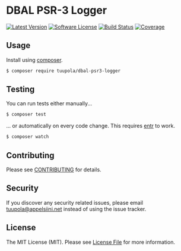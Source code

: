 #  DBAL PSR-3 Logger

[![Latest Version](https://img.shields.io/packagist/v/tuupola/dbal-psr3-logger.svg?style=flat-square)](https://packagist.org/packages/tuupola/dbal-psr3-logger)
[![Software License](https://img.shields.io/badge/license-MIT-brightgreen.svg?style=flat-square)](LICENSE.md)
[![Build Status](https://img.shields.io/travis/tuupola/dbal-psr3-logger/master.svg?style=flat-square)](https://travis-ci.org/tuupola/dbal-psr3-logger)
[![Coverage](https://img.shields.io/codecov/c/github/tuupola/dbal-psr3-logger.svg?style=flat-square)](https://codecov.io/github/tuupola/dbal-psr3-logger)

## Usage

Install using [composer](https://getcomposer.org/).

``` bash
$ composer require tuupola/dbal-psr3-logger
```

## Testing

You can run tests either manually...

``` bash
$ composer test
```

... or automatically on every code change. This requires [entr](http://entrproject.org/) to work.

``` bash
$ composer watch
```

## Contributing

Please see [CONTRIBUTING](CONTRIBUTING.md) for details.

## Security

If you discover any security related issues, please email tuupola@appelsiini.net instead of using the issue tracker.

## License

The MIT License (MIT). Please see [License File](LICENSE.md) for more information.
